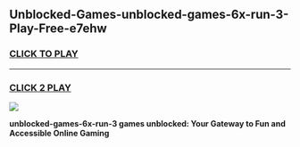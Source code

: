 
## Unblocked-Games-unblocked-games-6x-run-3-Play-Free-e7ehw
<h3>
<a href="https://premium76.site?title=unblocked-games-6x-run-3&ref=20A">CLICK TO PLAY</a></h3>
<hr>

<h3>
<a href="https://premium76.site?title=unblocked-games-6x-run-3&ref=20A">CLICK 2 PLAY</a>
  
</h3>

<a href="https://premium76.site?title=unblocked-games-6x-run-3&ref=20A"><img src="https://clearcache.store/games.png"></a>


**unblocked-games-6x-run-3 games unblocked: Your Gateway to Fun and Accessible Online Gaming**
